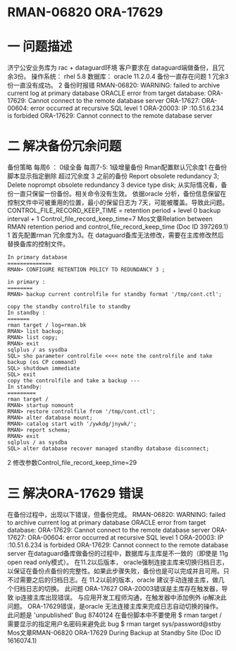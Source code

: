 # RMAN-06820 ORA-17629

# 一 问题描述

济宁公安业务库为 rac + dataguard环境
客户要求在 dataguard端做备份，且冗余3份。
操作系统： rhel 5.8
数据库： oracle 11.2.0.4
备份一直存在问题
1 冗余3 份一直没有成功。
2 备份时报错
RMAN-06820: WARNING: failed to archive current log at primary database
ORACLE error from target database:
ORA-17629: Cannot connect to the remote database server
ORA-17627: ORA-00604: error occurred at recursive SQL level 1
ORA-20003: IP :10.51.6.234 is forbided
ORA-17629: Cannot connect to the remote database server

# 二 解决备份冗余问题
备份策略
每周6 ： 0级全备
每周7-5:  1级增量备份
Rman配置默认冗余度1
在备份脚本显示指定删除 超过冗余度 3 之前的备份
Report obsolete redundancy 3;
Delete noprompt obsolete redundancy 3 device type disk;
从实际情况看，备份一直只保留一份备份。相关命令没有生效。
依据oracle 分析，备份信息保留在控制文件中可被重用的位置，最小的保留日志为 7天，可能被覆盖。导致此问题。
CONTROL_FILE_RECORD_KEEP_TIME = retention period + level 0 backup interval + 1
Control_file_record_keep_time=7
Mos文章Relation between RMAN retention period and control_file_record_keep_time (Doc ID 397269.1)
1 首先配置rman 冗余度为3。在 dataguard备库无法修改，需要在主库修改然后替换备库的控制文件。

```
In primary database
==============
RMAN> CONFIGURE RETENTION POLICY TO REDUNDANCY 3 ;
 
in primary :
========
RMAN> backup current controlfile for standby format '/tmp/cont.ctl';
 
copy the standby controlfile to standby
In standby :
=======
rman target / log=rman.bk
RMAN> list backup;
RMAN> list copy;
RMAN> exit
sqlplus / as sysdba
SQL> sho parameter controlfile <<<< note the controlfile and take backup (os CP command)
SQL> shutdown immediate
SQL> exit
copy the controlfile and take a backup ---
In standby:
=========
rman target /
RMAN> startup nomount
RMAN> restore controlfile from '/tmp/cont.ctl';
RMAN> alter database mount;
RMAN> catalog start with '/ywkdg/jnywk/';
RMAN> report schema;
RMAN> exit
sqlplus / as sysdba
SQL> alter database recover managed standby database disconnect;
```

2 修改参数Control_file_record_keep_time=29

# 三 解决ORA-17629 错误
在备份过程中，出现以下错误，但备份完成。
RMAN-06820: WARNING: failed to archive current log at primary database
ORACLE error from target database:
ORA-17629: Cannot connect to the remote database server
ORA-17627: ORA-00604: error occurred at recursive SQL level 1
ORA-20003: IP :10.51.6.234 is forbided
ORA-17629: Cannot connect to the remote database server
在dataguard备库做备份的过程中，数据库与主库是不一致的（即使是 11g open read only模式）。
在11.2以后版本， oracle强制连接主库来切换归档日志，以保证在备份点备份的完整性。如果此步骤失败，备份也是可以完成并且可用。只不过需要之后的归档日志。在 11.2以前的版本，oracle 建议手动连接主库，做几个归档日志的切换。
此问题
ORA-17627 ORA-20003错误是主库存在触发器，导致 ip连接主库出现错误。
与应用开发工程师沟通，在触发器中添加例外 ip解决此问题。
ORA-17629错误，是oracle 无法连接主库来完成日志自动切换的操作。
此问题是 'unpublished' Bug 8740124
在备份脚本中不要使用
$ rman target /
需要显示的指定用户名密码来避免此 bug
$ rman target sys/password@stby
Mos文章RMAN-06820 ORA-17629 During Backup at Standby Site (Doc ID 1616074.1)